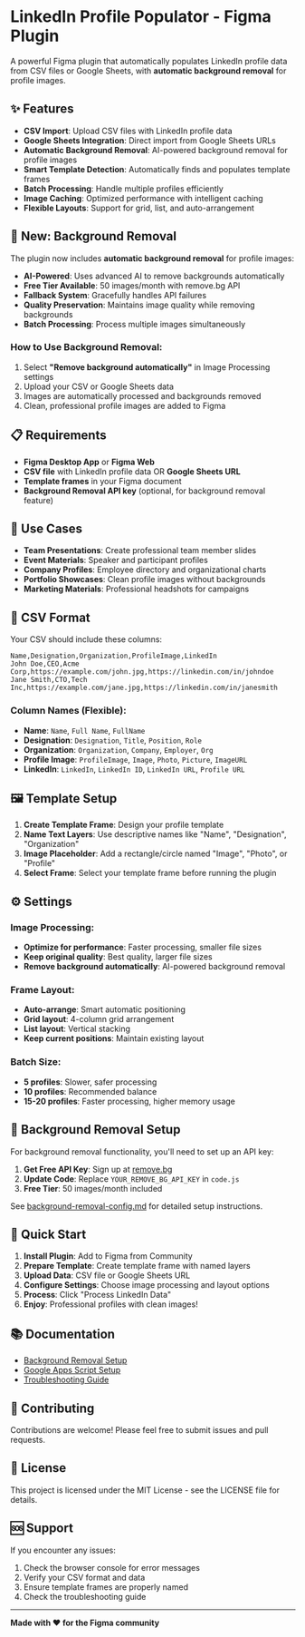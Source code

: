 # LinkedIn Profile Populator - Figma Plugin

A powerful Figma plugin that automatically populates LinkedIn profile data from CSV files or Google Sheets, with **automatic background removal** for profile images.

## ✨ Features

- **CSV Import**: Upload CSV files with LinkedIn profile data
- **Google Sheets Integration**: Direct import from Google Sheets URLs
- **Automatic Background Removal**: AI-powered background removal for profile images
- **Smart Template Detection**: Automatically finds and populates template frames
- **Batch Processing**: Handle multiple profiles efficiently
- **Image Caching**: Optimized performance with intelligent caching
- **Flexible Layouts**: Support for grid, list, and auto-arrangement

## 🚀 New: Background Removal

The plugin now includes **automatic background removal** for profile images:

- **AI-Powered**: Uses advanced AI to remove backgrounds automatically
- **Free Tier Available**: 50 images/month with remove.bg API
- **Fallback System**: Gracefully handles API failures
- **Quality Preservation**: Maintains image quality while removing backgrounds
- **Batch Processing**: Process multiple images simultaneously

### How to Use Background Removal:

1. Select **"Remove background automatically"** in Image Processing settings
2. Upload your CSV or Google Sheets data
3. Images are automatically processed and backgrounds removed
4. Clean, professional profile images are added to Figma

## 📋 Requirements

- **Figma Desktop App** or **Figma Web**
- **CSV file** with LinkedIn profile data OR **Google Sheets URL**
- **Template frames** in your Figma document
- **Background Removal API key** (optional, for background removal feature)

## 🎯 Use Cases

- **Team Presentations**: Create professional team member slides
- **Event Materials**: Speaker and participant profiles
- **Company Profiles**: Employee directory and organizational charts
- **Portfolio Showcases**: Clean profile images without backgrounds
- **Marketing Materials**: Professional headshots for campaigns

## 📁 CSV Format

Your CSV should include these columns:

```csv
Name,Designation,Organization,ProfileImage,LinkedIn
John Doe,CEO,Acme Corp,https://example.com/john.jpg,https://linkedin.com/in/johndoe
Jane Smith,CTO,Tech Inc,https://example.com/jane.jpg,https://linkedin.com/in/janesmith
```

### Column Names (Flexible):
- **Name**: `Name`, `Full Name`, `FullName`
- **Designation**: `Designation`, `Title`, `Position`, `Role`
- **Organization**: `Organization`, `Company`, `Employer`, `Org`
- **Profile Image**: `ProfileImage`, `Image`, `Photo`, `Picture`, `ImageURL`
- **LinkedIn**: `LinkedIn`, `LinkedIn ID`, `LinkedIn URL`, `Profile URL`

## 🖼️ Template Setup

1. **Create Template Frame**: Design your profile template
2. **Name Text Layers**: Use descriptive names like "Name", "Designation", "Organization"
3. **Image Placeholder**: Add a rectangle/circle named "Image", "Photo", or "Profile"
4. **Select Frame**: Select your template frame before running the plugin

## ⚙️ Settings

### Image Processing:
- **Optimize for performance**: Faster processing, smaller file sizes
- **Keep original quality**: Best quality, larger file sizes
- **Remove background automatically**: AI-powered background removal

### Frame Layout:
- **Auto-arrange**: Smart automatic positioning
- **Grid layout**: 4-column grid arrangement
- **List layout**: Vertical stacking
- **Keep current positions**: Maintain existing layout

### Batch Size:
- **5 profiles**: Slower, safer processing
- **10 profiles**: Recommended balance
- **15-20 profiles**: Faster processing, higher memory usage

## 🔧 Background Removal Setup

For background removal functionality, you'll need to set up an API key:

1. **Get Free API Key**: Sign up at [remove.bg](https://www.remove.bg/api)
2. **Update Code**: Replace `YOUR_REMOVE_BG_API_KEY` in `code.js`
3. **Free Tier**: 50 images/month included

See [background-removal-config.md](background-removal-config.md) for detailed setup instructions.

## 🚀 Quick Start

1. **Install Plugin**: Add to Figma from Community
2. **Prepare Template**: Create template frame with named layers
3. **Upload Data**: CSV file or Google Sheets URL
4. **Configure Settings**: Choose image processing and layout options
5. **Process**: Click "Process LinkedIn Data"
6. **Enjoy**: Professional profiles with clean images!

## 📚 Documentation

- [Background Removal Setup](background-removal-config.md)
- [Google Apps Script Setup](GOOGLE_APPS_SCRIPT_SETUP.md)
- [Troubleshooting Guide](TROUBLESHOOTING.md)

## 🤝 Contributing

Contributions are welcome! Please feel free to submit issues and pull requests.

## 📄 License

This project is licensed under the MIT License - see the LICENSE file for details.

## 🆘 Support

If you encounter any issues:
1. Check the browser console for error messages
2. Verify your CSV format and data
3. Ensure template frames are properly named
4. Check the troubleshooting guide

---

**Made with ❤️ for the Figma community**
